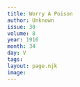 ```yaml
---
title: Worry A Poison
author: Unknown
issue: 30
volume: 8
year: 1916
month: 34
day: V
tags:
layout: page.njk
image:
---
```

